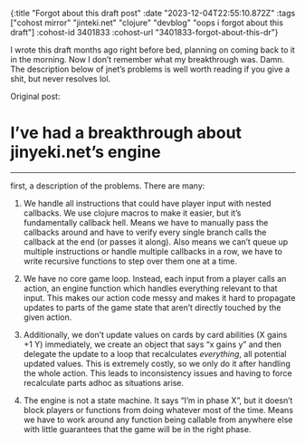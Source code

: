 {:title "Forgot about this draft post"
 :date "2023-12-04T22:55:10.872Z"
 :tags ["cohost mirror" "jinteki.net" "clojure" "devblog" "oops i forgot about this draft"]
 :cohost-id 3401833
 :cohost-url "3401833-forgot-about-this-dr"}

I wrote this draft months ago right before bed, planning on coming back to it in the morning. Now I don’t remember what my breakthrough was. Damn. The description below of jnet’s problems is well worth reading if you give a shit, but never resolves lol.

Original post:

# I’ve had a breakthrough about jinyeki.net’s engine

---

first, a description of the problems. There are many:

1. We handle all instructions that could have player input with nested callbacks. We use clojure macros to make it easier, but it’s fundamentally callback hell. Means we have to manually pass the callbacks around and have to verify every single branch calls the callback at the end (or passes it along). Also means we can’t queue up multiple instructions or handle multiple callbacks in a row, we have to write recursive functions to step over them one at a time.

2. We have no core game loop. Instead, each input from a player calls an action, an engine function which handles everything relevant to that input. This makes our action code messy and makes it hard to propagate updates to parts of the game state that aren’t directly touched by the given action.

3. Additionally, we don’t update values on cards by card abilities (X gains +1 Y) immediately, we create an object that says “x gains y” and then delegate the update to a loop that recalculates _everything_, all potential updated values. This is extremely costly, so we only do it after handling the whole action. This leads to inconsistency issues and having to force recalculate parts adhoc as situations arise.

4. The engine is not a state machine. It says “I’m in phase X”, but it doesn’t block players or functions from doing whatever most of the time. Means we have to work around any function being callable from anywhere else with little guarantees that the game will be in the right phase.